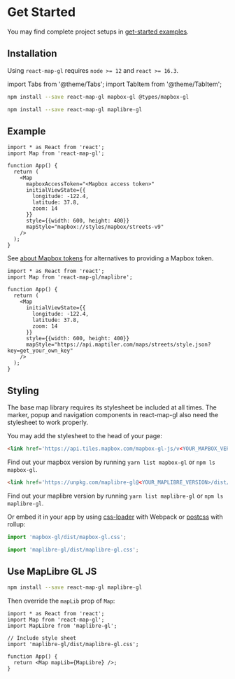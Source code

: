 # Get Started

You may find complete project setups in [get-started examples](https://github.com/visgl/react-map-gl/tree/7.0-release/examples/get-started).

## Installation

Using `react-map-gl` requires `node >= 12` and `react >= 16.3`.

import Tabs from '@theme/Tabs';
import TabItem from '@theme/TabItem';

<Tabs groupId="map-library">
  <TabItem value="mapbox" label="Mapbox">

```bash
npm install --save react-map-gl mapbox-gl @types/mapbox-gl
```

  </TabItem>
  <TabItem value="maplibre" label="Maplibre">

```bash
npm install --save react-map-gl maplibre-gl
```

  </TabItem>
</Tabs>

## Example

<Tabs groupId="map-library">
  <TabItem value="mapbox" label="Mapbox">

```tsx title="app.tsx"
import * as React from 'react';
import Map from 'react-map-gl';

function App() {
  return (
    <Map
      mapboxAccessToken="<Mapbox access token>"
      initialViewState={{
        longitude: -122.4,
        latitude: 37.8,
        zoom: 14
      }}
      style={{width: 600, height: 400}}
      mapStyle="mapbox://styles/mapbox/streets-v9"
    />
  );
}
```

See [about Mapbox tokens](./mapbox-tokens.md) for alternatives to providing a Mapbox token.

  </TabItem>
  <TabItem value="maplibre" label="Maplibre">

```tsx title="app.tsx"
import * as React from 'react';
import Map from 'react-map-gl/maplibre';

function App() {
  return (
    <Map
      initialViewState={{
        longitude: -122.4,
        latitude: 37.8,
        zoom: 14
      }}
      style={{width: 600, height: 400}}
      mapStyle="https://api.maptiler.com/maps/streets/style.json?key=get_your_own_key"
    />
  );
}
```

  </TabItem>
</Tabs>


## Styling

The base map library requires its stylesheet be included at all times. The marker, popup and navigation components in react-map-gl also need the stylesheet to work properly.

You may add the stylesheet to the head of your page:

<Tabs groupId="map-library">
  <TabItem value="mapbox" label="Mapbox">

```html title="index.html"
<link href='https://api.tiles.mapbox.com/mapbox-gl-js/v<YOUR_MAPBOX_VERSION>/mapbox-gl.css' rel='stylesheet' />
```

Find out your mapbox version by running `yarn list mapbox-gl` or `npm ls mapbox-gl`.

  </TabItem>
  <TabItem value="maplibre" label="Maplibre">

```html title="index.html"
<link href='https://unpkg.com/maplibre-gl@<YOUR_MAPLIBRE_VERSION>/dist/maplibre-gl.css' rel='stylesheet' />
```

Find out your maplibre version by running `yarn list maplibre-gl` or `npm ls maplibre-gl`.

  </TabItem>
</Tabs>

Or embed it in your app by using [css-loader](https://webpack.github.io/docs/stylesheets.html) with Webpack or [postcss](https://www.npmjs.com/package/rollup-plugin-postcss) with rollup:

<Tabs groupId="map-library">
  <TabItem value="mapbox" label="Mapbox">

```ts title="app.tsx"
import 'mapbox-gl/dist/mapbox-gl.css';
```

  </TabItem>
  <TabItem value="maplibre" label="Maplibre">

```ts title="app.tsx"
import 'maplibre-gl/dist/maplibre-gl.css';
```

  </TabItem>
</Tabs>


## Use MapLibre GL JS

```bash
npm install --save react-map-gl maplibre-gl
```

Then override the `mapLib` prop of `Map`:

```tsx title="app.tsx"
import * as React from 'react';
import Map from 'react-map-gl';
import MapLibre from 'maplibre-gl';

// Include style sheet
import 'maplibre-gl/dist/maplibre-gl.css';

function App() {
  return <Map mapLib={MapLibre} />;
}
```
